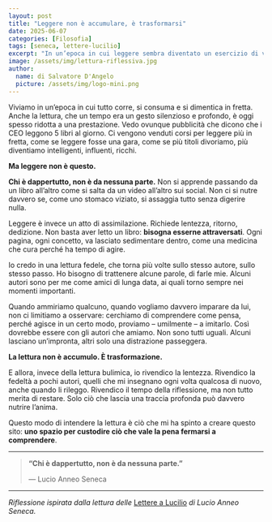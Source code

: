 ```yaml
---
layout: post
title: "Leggere non è accumulare, è trasformarsi"
date: 2025-06-07
categories: [Filosofia]
tags: [seneca, lettere-lucilio]
excerpt: "In un’epoca in cui leggere sembra diventato un esercizio di velocità e consumo, rivendico il valore della lentezza, della profondità, della fedeltà a pochi autori. Non serve leggere tutto, ma leggere bene. La lettura autentica non è accumulo: è trasformazione."
image: /assets/img/lettura-riflessiva.jpg
author:
  name: di Salvatore D'Angelo
  picture: /assets/img/logo-mini.png
---
```


Viviamo in un’epoca in cui tutto corre, si consuma e si dimentica in fretta. Anche la lettura, che un tempo era un gesto silenzioso e profondo, è oggi spesso ridotta a una prestazione. Vedo ovunque pubblicità che dicono che i CEO leggono 5 libri al giorno. Ci vengono venduti corsi per leggere più in fretta, come se leggere fosse una gara, come se più titoli divoriamo, più diventiamo intelligenti, influenti, ricchi.

**Ma leggere non è questo.**

**Chi è dappertutto, non è da nessuna parte.** Non si apprende passando da un libro all’altro come si salta da un video all’altro sui social. Non ci si nutre davvero se, come uno stomaco viziato, si assaggia tutto senza digerire nulla.

Leggere è invece un atto di assimilazione. Richiede lentezza, ritorno, dedizione. Non basta aver letto un libro: **bisogna esserne attraversati**. Ogni pagina, ogni concetto, va lasciato sedimentare dentro, come una medicina che cura perché ha tempo di agire.

Io credo in una lettura fedele, che torna più volte sullo stesso autore, sullo stesso passo. Ho bisogno di trattenere alcune parole, di farle mie. Alcuni autori sono per me come amici di lunga data, ai quali torno sempre nei momenti importanti.

Quando ammiriamo qualcuno, quando vogliamo davvero imparare da lui, non ci limitiamo a osservare: cerchiamo di comprendere come pensa, perché agisce in un certo modo, proviamo – umilmente – a imitarlo. Così dovrebbe essere con gli autori che amiamo. Non sono tutti uguali. Alcuni lasciano un’impronta, altri solo una distrazione passeggera.

**La lettura non è accumulo. È trasformazione.**

E allora, invece della lettura bulimica, io rivendico la lentezza. Rivendico la fedeltà a pochi autori, quelli che mi insegnano ogni volta qualcosa di nuovo, anche quando li rileggo. Rivendico il tempo della riflessione, ma non tutto merita di restare. Solo ciò che lascia una traccia profonda può davvero nutrire l’anima.

Questo modo di intendere la lettura è ciò che mi ha spinto a creare questo sito: **uno spazio per custodire ciò che vale la pena fermarsi a comprendere**.

---

> **“Chi è dappertutto, non è da nessuna parte.”**
>
> — Lucio Anneo Seneca

---

*Riflessione ispirata dalla lettura delle* [Lettere a Lucilio](https://www.amazon.it/Lettere-Lucilio-Lucio-Anneo-Seneca/dp/886311532X/) *di Lucio Anneo Seneca.*
